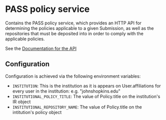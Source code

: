 # PASS policy service

Contains the PASS policy service, which provides an HTTP API for determining the policies applicable to a given Submission, as well as the repositories that must be deposited into in order to comply with the applicable policies.

See the [Documentation for the API](API.md)

## Configuration
Configuration is achieved via the following environment variables:

* `INSTITUTION`: This is the institution as it is appears on User.affiliations for every user in the institution: e.g. "johnshopkins.edu"
* `INSTITUTIONAL_POLICY_TITLE`: The value of Policy.title on the institution's IR object
* `INSTITUTIONAL_REPOSITORY_NAME`: The value of Policy.title on the intitution's policy object